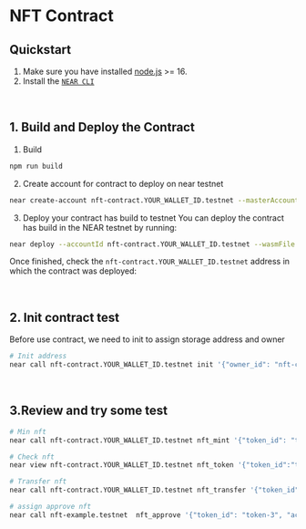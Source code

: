 # NFT Contract

## Quickstart

1. Make sure you have installed [node.js](https://nodejs.org/en/download/package-manager/) >= 16.
2. Install the [`NEAR CLI`](https://github.com/near/near-cli#setup)

<br />

## 1. Build and Deploy the Contract
1. Build
```bash
npm run build
```
2. Create account for contract to deploy on near testnet

```bash
near create-account nft-contract.YOUR_WALLET_ID.testnet --masterAccount YOUR_WALLET_ID.testnet --initialBalance 10
```

3. Deploy your contract has build to testnet 
You can deploy the contract has build in the NEAR testnet by running:

```bash
near deploy --accountId nft-contract.YOUR_WALLET_ID.testnet --wasmFile build/nft.wasm
```

Once finished, check the `nft-contract.YOUR_WALLET_ID.testnet` address in which the contract was deployed:

<br />

## 2. Init contract test

Before use contract, we need to init to assign storage address and owner 

```bash
# Init address
near call nft-contract.YOUR_WALLET_ID.testnet init '{"owner_id": "nft-contract.YOUR_WALLET_ID.testnet"}' --accountId nft-contract.YOUR_WALLET_ID.testnet
```

<br />

## 3.Review and try some test 

```bash
# Min nft
near call nft-contract.YOUR_WALLET_ID.testnet nft_mint '{"token_id": "token-1", "metadata": {"title": "My Non Fungible Team Token", "description": "The Team Most Certainly Goes :)", "media": "https://bafybeiftczwrtyr3k7a2k4vutd3amkwsmaqyhrdzlhvpt33dyjivufqusq.ipfs.dweb.link/goteam-gif.gif"}, "receiver_id": "YOUR_WALLET_ID.testnet"}' --accountId YOUR_WALLET_ID.testnet --amount 0.1
```

```bash
# Check nft
near view nft-contract.YOUR_WALLET_ID.testnet nft_token '{"token_id":"token-1"}'
```

```bash
# Transfer nft
near call nft-contract.YOUR_WALLET_ID.testnet nft_transfer '{"token_id": "token-2", "receiver_id": "YOUR_WALLET_ID2.testnet",  "approval_id": "YOUR_WALLET_ID.testnet" }' --accountId YOUR_WALLET_ID.testnet --depositYocto 1 
```

```bash
# assign approve nft
near call nft-example.testnet  nft_approve '{"token_id": "token-3", "account_id":"swap-example.tny.testnet", "msg":""}' --accountId tny.testnet --depositYocto 1
```